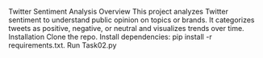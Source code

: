 Twitter Sentiment Analysis
Overview
This project analyzes Twitter sentiment to understand public opinion on topics or brands. It categorizes tweets as positive, negative, or neutral and visualizes trends over time.
Installation
Clone the repo.
Install dependencies: pip install -r requirements.txt.
Run Task02.py
